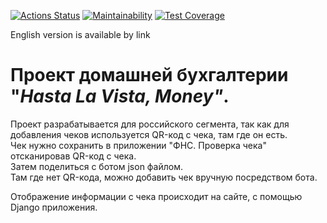 [![Actions Status](https://github.com/TurtleOld/hasta-la-vista-money/workflows/hasta-la-vista-money/badge.svg)](https://github.com/TurtleOld/hasta-la-vista-money/actions)
[![Maintainability](https://api.codeclimate.com/v1/badges/cbd04aad36a00366e9ca/maintainability)](https://codeclimate.com/github/TurtleOld/hasta-la-vista-money/maintainability)
[![Test Coverage](https://api.codeclimate.com/v1/badges/cbd04aad36a00366e9ca/test_coverage)](https://codeclimate.com/github/TurtleOld/hasta-la-vista-money/test_coverage)  

English version is available by link 

# Проект домашней бухгалтерии "_Hasta La Vista, Money"_.

Проект разрабатывается для российского сегмента, так как для добавления чеков используется QR-код с чека, там где он есть.  
Чек нужно сохранить в приложении "ФНС. Проверка чека" отсканировав QR-код с чека.  
Затем поделиться с ботом json файлом.  
Там где нет QR-кода, можно добавить чек вручную посредством бота.

Отображение информации с чека происходит на сайте, с помощью Django приложения.  

